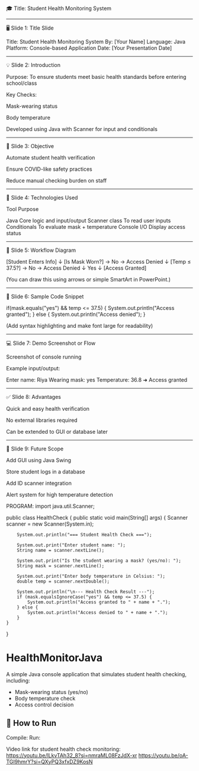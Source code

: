 

🎓 Title: Student Health Monitoring System


---

🖥️ Slide 1: Title Slide

Title: Student Health Monitoring System
By: [Your Name]
Language: Java
Platform: Console-based Application
Date: [Your Presentation Date]


---

💡 Slide 2: Introduction

Purpose: To ensure students meet basic health standards before entering school/class

Key Checks:

Mask-wearing status

Body temperature


Developed using Java with Scanner for input and conditionals



---

🎯 Slide 3: Objective

Automate student health verification

Ensure COVID-like safety practices

Reduce manual checking burden on staff



---

🔧 Slide 4: Technologies Used

Tool	Purpose

Java	Core logic and input/output
Scanner class	To read user inputs
Conditionals	To evaluate mask + temperature
Console I/O	Display access status



---

🧮 Slide 5: Workflow Diagram

[Student Enters Info] 
        ↓
[Is Mask Worn?] → No → Access Denied
        ↓
[Temp ≤ 37.5?] → No → Access Denied
        ↓
       Yes
        ↓
[Access Granted]

(You can draw this using arrows or simple SmartArt in PowerPoint.)


---

🧪 Slide 6: Sample Code Snippet

if(mask.equals("yes") && temp <= 37.5) {
    System.out.println("Access granted");
} else {
    System.out.println("Access denied");
}

(Add syntax highlighting and make font large for readability)


---

💻 Slide 7: Demo Screenshot or Flow

Screenshot of console running

Example input/output:

Enter name: Riya
Wearing mask: yes
Temperature: 36.8
➜ Access granted



---

✅ Slide 8: Advantages

Quick and easy health verification

No external libraries required

Can be extended to GUI or database later



---

🧠 Slide 9: Future Scope

Add GUI using Java Swing

Store student logs in a database

Add ID scanner integration

Alert system for high temperature detection



PROGRAM:
import java.util.Scanner;

public class HealthCheck {
    public static void main(String[] args) {
        Scanner scanner = new Scanner(System.in);

        System.out.println("=== Student Health Check ===");

        System.out.print("Enter student name: ");
        String name = scanner.nextLine();

        System.out.print("Is the student wearing a mask? (yes/no): ");
        String mask = scanner.nextLine();

        System.out.print("Enter body temperature in Celsius: ");
        double temp = scanner.nextDouble();

        System.out.println("\n--- Health Check Result ---");
        if (mask.equalsIgnoreCase("yes") && temp <= 37.5) {
            System.out.println("Access granted to " + name + ".");
        } else {
            System.out.println("Access denied to " + name + ".");
        }
    }
}
# HealthMonitorJava

A simple Java console application that simulates student health checking, including:

- Mask-wearing status (yes/no)
- Body temperature check
- Access control decision

## 🚀 How to Run

Compile:
Run:

Video link for student health check monitoring:
https://youtu.be/lLkvTAh32_8?si=nmraML08FzJdX-xr
https://youtu.be/oA-TGI9hmrY?si=QXyPQ3xfxDZ9KosN
